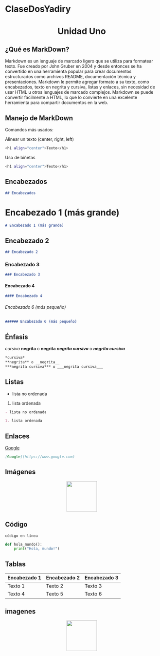 # ClaseDosYadiry
<h1 align="center">Unidad Uno</h1>

## ¿Qué es MarkDown?

Markdown es un lenguaje de marcado ligero que se utiliza para formatear texto. Fue creado por John Gruber en 2004 y desde entonces se ha convertido en una herramienta popular para crear documentos estructurados como archivos README, documentación técnica y presentaciones. Markdown le permite agregar formato a su texto, como encabezados, texto en negrita y cursiva, listas y enlaces, sin necesidad de usar HTML u otros lenguajes de marcado complejos. Markdown se puede convertir fácilmente a HTML, lo que lo convierte en una excelente herramienta para compartir documentos en la web.

## Manejo de MarkDown

Comandos más usados:

Alinear un texto (center, right, left)
```bash
<h1 align="center">Texto</h1>

```

Uso de biñetas
```bash
<h1 align="center">Texto</h1>

```

## Encabezados
```markdown
## Encabezados

```


# Encabezado 1 (más grande)
```markdown
# Encabezado 1 (más grande)

```

## Encabezado 2

```markdown
## Encabezado 2

```
### Encabezado 3
```markdown
### Encabezado 3

```
#### Encabezado 4
```markdown
#### Encabezado 4

```

###### Encabezado 6 (más pequeño)
```markdown
###### Encabezado 6 (más pequeño)

```

## Énfasis

*cursiva* 
**negrita** o __negrita__
***negrita cursiva*** o ___negrita cursiva___

```markdown
*cursiva* 
**negrita** o __negrita__
***negrita cursiva*** o ___negrita cursiva___

```


## Listas
- lista no ordenada
1. lista ordenada

```markdown
- lista no ordenada

1. lista ordenada

```

## Enlaces
[Google](https://www.google.com)
```markdown
[Google](https://www.google.com)
```
## Imágenes

<p align="center">
<img src="imagen.png" height="100">
</p>


## Código
`código en línea`

```python
def hola_mundo():
    print("Hola, mundo!")
```
## Tablas
| Encabezado 1 | Encabezado 2 | Encabezado 3 |
|--------------|--------------|--------------|
| Texto 1      | Texto 2      | Texto 3      |
| Texto 4      | Texto 5      | Texto 6      |

## imagenes 
<p align="center">
<img src="luna.jpg" height="100">
</p> 

